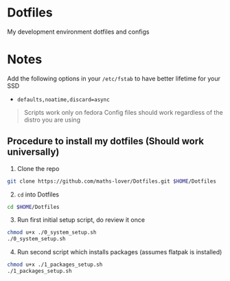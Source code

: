 # Dotfiles 
My development environment dotfiles and configs

# Notes
Add the following options in your `/etc/fstab` to have better lifetime for your SSD
- `defaults,noatime,discard=async`
> Scripts work only on fedora
> Config files should work regardless of the distro you are using

## Procedure to install my dotfiles (Should work universally)
1. Clone the repo

```bash
git clone https://github.com/maths-lover/Dotfiles.git $HOME/Dotfiles
```

2. `cd` into Dotfiles

```bash
cd $HOME/Dotfiles
```

3. Run first initial setup script, do review it once

```bash
chmod u+x ./0_system_setup.sh
./0_system_setup.sh
```

4. Run second script which installs packages (assumes flatpak is installed)

```bash
chmod u+x ./1_packages_setup.sh
./1_packages_setup.sh
```
